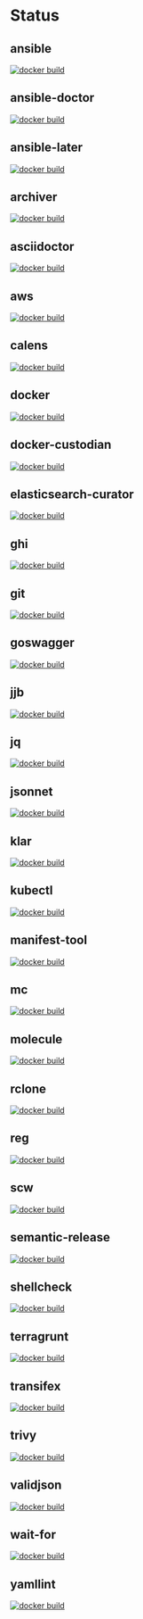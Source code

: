 # Status

## ansible
[![docker build](https://github.com/toolhippie/ansible/actions/workflows/docker.yml/badge.svg)](https://github.com/toolhippie/ansible/actions/workflows/docker.yml)

## ansible-doctor
[![docker build](https://github.com/toolhippie/ansible-doctor/actions/workflows/docker.yml/badge.svg)](https://github.com/toolhippie/ansible-doctor/actions/workflows/docker.yml)

## ansible-later
[![docker build](https://github.com/toolhippie/ansible-later/actions/workflows/docker.yml/badge.svg)](https://github.com/toolhippie/ansible-later/actions/workflows/docker.yml)

## archiver
[![docker build](https://github.com/toolhippie/archiver/actions/workflows/docker.yml/badge.svg)](https://github.com/toolhippie/archiver/actions/workflows/docker.yml)

## asciidoctor
[![docker build](https://github.com/toolhippie/asciidoctor/actions/workflows/docker.yml/badge.svg)](https://github.com/toolhippie/asciidoctor/actions/workflows/docker.yml)

## aws
[![docker build](https://github.com/toolhippie/aws/actions/workflows/docker.yml/badge.svg)](https://github.com/toolhippie/aws/actions/workflows/docker.yml)

## calens
[![docker build](https://github.com/toolhippie/calens/actions/workflows/docker.yml/badge.svg)](https://github.com/toolhippie/calens/actions/workflows/docker.yml)

## docker
[![docker build](https://github.com/toolhippie/docker/actions/workflows/docker.yml/badge.svg)](https://github.com/toolhippie/docker/actions/workflows/docker.yml)

## docker-custodian
[![docker build](https://github.com/toolhippie/docker-custodian/actions/workflows/docker.yml/badge.svg)](https://github.com/toolhippie/docker-custodian/actions/workflows/docker.yml)

## elasticsearch-curator
[![docker build](https://github.com/toolhippie/elasticsearch-curator/actions/workflows/docker.yml/badge.svg)](https://github.com/toolhippie/elasticsearch-curator/actions/workflows/docker.yml)

## ghi
[![docker build](https://github.com/toolhippie/ghi/actions/workflows/docker.yml/badge.svg)](https://github.com/toolhippie/ghi/actions/workflows/docker.yml)

## git
[![docker build](https://github.com/toolhippie/git/actions/workflows/docker.yml/badge.svg)](https://github.com/toolhippie/git/actions/workflows/docker.yml)

## goswagger
[![docker build](https://github.com/toolhippie/goswagger/actions/workflows/docker.yml/badge.svg)](https://github.com/toolhippie/goswagger/actions/workflows/docker.yml)

## jjb
[![docker build](https://github.com/toolhippie/jjb/actions/workflows/docker.yml/badge.svg)](https://github.com/toolhippie/jjb/actions/workflows/docker.yml)

## jq
[![docker build](https://github.com/toolhippie/jq/actions/workflows/docker.yml/badge.svg)](https://github.com/toolhippie/jq/actions/workflows/docker.yml)

## jsonnet
[![docker build](https://github.com/toolhippie/jsonnet/actions/workflows/docker.yml/badge.svg)](https://github.com/toolhippie/jsonnet/actions/workflows/docker.yml)

## klar
[![docker build](https://github.com/toolhippie/klar/actions/workflows/docker.yml/badge.svg)](https://github.com/toolhippie/klar/actions/workflows/docker.yml)

## kubectl
[![docker build](https://github.com/toolhippie/kubectl/actions/workflows/docker.yml/badge.svg)](https://github.com/toolhippie/kubectl/actions/workflows/docker.yml)

## manifest-tool
[![docker build](https://github.com/toolhippie/manifest-tool/actions/workflows/docker.yml/badge.svg)](https://github.com/toolhippie/manifest-tool/actions/workflows/docker.yml)

## mc
[![docker build](https://github.com/toolhippie/mc/actions/workflows/docker.yml/badge.svg)](https://github.com/toolhippie/mc/actions/workflows/docker.yml)

## molecule
[![docker build](https://github.com/toolhippie/molecule/actions/workflows/docker.yml/badge.svg)](https://github.com/toolhippie/molecule/actions/workflows/docker.yml)

## rclone
[![docker build](https://github.com/toolhippie/rclone/actions/workflows/docker.yml/badge.svg)](https://github.com/toolhippie/rclone/actions/workflows/docker.yml)

## reg
[![docker build](https://github.com/toolhippie/reg/actions/workflows/docker.yml/badge.svg)](https://github.com/toolhippie/reg/actions/workflows/docker.yml)

## scw
[![docker build](https://github.com/toolhippie/scw/actions/workflows/docker.yml/badge.svg)](https://github.com/toolhippie/scw/actions/workflows/docker.yml)

## semantic-release
[![docker build](https://github.com/toolhippie/semantic-release/actions/workflows/docker.yml/badge.svg)](https://github.com/toolhippie/semantic-release/actions/workflows/docker.yml)

## shellcheck
[![docker build](https://github.com/toolhippie/shellcheck/actions/workflows/docker.yml/badge.svg)](https://github.com/toolhippie/shellcheck/actions/workflows/docker.yml)

## terragrunt
[![docker build](https://github.com/toolhippie/terragrunt/actions/workflows/docker.yml/badge.svg)](https://github.com/toolhippie/terragrunt/actions/workflows/docker.yml)

## transifex
[![docker build](https://github.com/toolhippie/transifex/actions/workflows/docker.yml/badge.svg)](https://github.com/toolhippie/transifex/actions/workflows/docker.yml)

## trivy
[![docker build](https://github.com/toolhippie/trivy/actions/workflows/docker.yml/badge.svg)](https://github.com/toolhippie/trivy/actions/workflows/docker.yml)

## validjson
[![docker build](https://github.com/toolhippie/validjson/actions/workflows/docker.yml/badge.svg)](https://github.com/toolhippie/validjson/actions/workflows/docker.yml)

## wait-for
[![docker build](https://github.com/toolhippie/wait-for/actions/workflows/docker.yml/badge.svg)](https://github.com/toolhippie/wait-for/actions/workflows/docker.yml)

## yamllint
[![docker build](https://github.com/toolhippie/yamllint/actions/workflows/docker.yml/badge.svg)](https://github.com/toolhippie/yamllint/actions/workflows/docker.yml)
